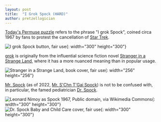 ```yaml
---
layout: post
title:  "I Grok Spock (HARD)"
author: pretzellogician
---
```


[Today's Permuse puzzle]({{site.url}}/permuse/groks-spock/index.html) refers to the phrase "I grok Spock", coined circa 1967 by fans to protest the cancellation of [Star Trek](https://en.wikipedia.org/wiki/Star_Trek).

![I grok Spock button, fair use]({{site.url}}/assets/img/groks-spock/i_grok_spock_button.jpg "I grok Spock button, fair use"){: width="300" height="300"}

[grok](https://en.wikipedia.org/wiki/Grok) is originally from the influential science fiction novel [Stranger in a Strange Land](https://en.wikipedia.org/wiki/Stranger_in_a_Strange_Land), where it has a more nuanced meaning than in popular usage.

![Stranger in a Strange Land, book cover, fair use]({{site.url}}/assets/img/groks-spock/stranger_strange_land.jpg "Stranger in a Strange Land, book cover, fair use"){: width="256" height="256"}

[Mr. Spock](https://en.wikipedia.org/wiki/Spock) (as of 2022, [Mr. S'Chn T'Gai Spock](https://screenrant.com/star-trek-spock-first-name-official-confirmed/)) is not to be confused with, in particular, the famed pediatrician [Dr. Spock](https://en.wikipedia.org/wiki/Benjamin_Spock).

![Leonard Nimoy as Spock 1967, Public domain, via Wikimedia Commons](https://upload.wikimedia.org/wikipedia/commons/thumb/f/fa/Leonard_Nimoy_as_Spock_1967.jpg/256px-Leonard_Nimoy_as_Spock_1967.jpg "Leonard Nimoy as Spock 1967, Public domain, via Wikimedia Commons"){: width="300" height="300"}
![Dr. Spock Baby and Child Care cover, fair use]({{site.url}}/assets/img/groks-spock/Dr-Spock-Baby-and-Child-Care.jpg "Dr. Spock Baby and Child Care cover, fair use"){: width="300" height="300"}
